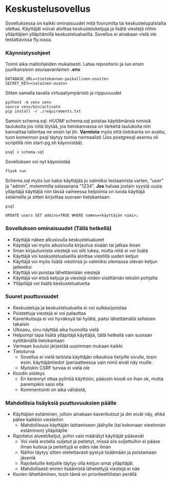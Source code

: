 # Keskustelusovellus
Sovelluksessa on kaikki ominaisuudet mitä foorumilta tai keskustelupalstalta olettaa. Käyttäjät voivat aloittaa keskusteluketjuja ja lisätä viestejä niihin ylläpitäjien ylläpitämillä keskustelualueilla. Sovellus ei ainakaan vielä ole testattavissa fly.iossa.
### Käynnistysohjeet
Toimii aika malliohjeiden mukaisesti. Lataa repositorio ja luo ensin juurikansioon seuraavanlainen **.env** 


    DATABASE_URL=<tietokannan-paikallinen-osoite>
    SECRET_KEY=<salainen-avain>


Sitten samalla tavalla virtuaaliympäristö ja riippuvuudet

    python3 -m venv venv
    source venv/bin/activate
    pip install -r ./requirements.txt


Samoin schema.sql. *HUOM!* schema.sql poistaa käyttämänsä nimisiä taulukoita jos niitä löytää, jos tietokannassa on tärkeitä taulukoita niin kannattaa tallentaa ne ensin tai jtn. **Varmista** myös että tietokanta on avattu, tuon komennon psql täytyy toimia normaalisti (Jos postgresql asennu oli scriptillä niin start-pg.sh käynnistää).

    psql < schema.sql

Sovelluksen voi nyt käynnistää

    flask run

Schema.sql myös luo kaksi käyttäjää jo valmiiksi testaamista varten, "user" ja "admin", molemmilla salasanana "1234". **Jos** haluaa jostain syystä uusia ylläpitäjä käyttäjiä niin tässä vaiheessa helpointa on luoda käyttäjä selaimella ja sitten kirjoittaa suoraan tietokantaan:

    psql

    UPDATE users SET admins=TRUE WHERE names=<käyttäjän nimi>;

### Sovelluksen ominaisuudet (Tällä hetkellä)
- Käyttäjä näkee alkusivulla keskustelualueet 
- Käyttäjä voi myös alkusivulla kirjautua sisään tai jatkaa ilman
- Ilman kirjautumista viestejä voi silti lukea, mutta niitä ei voi lisätä
- Käyttäjä voi keskustelualueilla aloittaa viestillä uuden ketjun
- Käyttäjä voi myös lisätä viestinsä jo valmiiksi olemassa olevan ketjun jatkeeksi
- Käyttäjä voi poistaa lähettämiään viestejä
- Käyttäjä voi etsiä ketjuja ja viestejä niiden sisältämän tekstin pohjalta
- Ylläpitäjä voi lisätä keskustelualueita
### Suuret puuttuvuudet
- Keskusteluja ja keskustelualueita ei voi sulkea/poistaa
- Poistettuja viestejä ei voi palauttaa
- Kaverikutsuja ei voi hyväksyä tai hylätä, paitsi lähettämällä sellaisen takaisin
- Ulkoasu, sivu näyttää aika huonolta vielä
- Helpompi tapa lisätä ylläpitäjä käyttäjiä, tällä hetkellä vain suoraan syöttämällä tietokantaan
- Varmaan kuuluisi järjestää uusimman mukaan kaikki
- Tietoturva
    - Sovellus ei vielä tarkista käyttäjän oikeuksia tietyille sivulle, tosin esim. käyttäjäntiedot (periaatteessa vain nimi) eivät näy muille.
    - Myöskin CSRF turvaa ei vielä ole
- Koodin siisteys
    - En kerennyt ottaa pylintiä käyttöön, pääosin koodi on ihan ok, mutta parempikin saisi olla
    - Kommentointi on aika vähäistä, 
### Mahdollisia lisäyksiä puuttuvuuksien päälle
- Käyttäjien estäminen, jolloin ainakaan kaverikutsut ja dm eivät näy, ehkä pätee kaikkiin viesteihin
    - Mahdollisuus käyttäjän laittamiseen jäähylle (tai kokonaan viestinnän estäminen) ylläpitäjille
- Rajoitetut alueet/ketjut, joihin vain määrätyt käyttäjät pääsevät 
    - Voi vielä erotella suljetut ja peitetyt, missä siis suljettuihin ei pääse ilman kutsua ja peitettyjä ei edes näe ilman
    - Näihin täytyy sitten oletettavasti pystyä lisäämään ja poistamaan jäseniä
    - Rajoitetuille ketjuille täytyy olla ketjun omat ylläpitäjät.
    - Mahdollisesti ennen lisäämistä lähetettyjä viestejä ei näe
- Kuvien lähettäminen, tosin tämä on prioriteettilistan perällä
